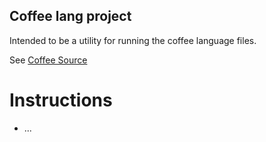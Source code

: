 Coffee lang project
---

Intended to be a utility for running the coffee language files.

See [Coffee Source](https://github.com/ryanjpc/CoffeeRelease/)

# Instructions
- ...
